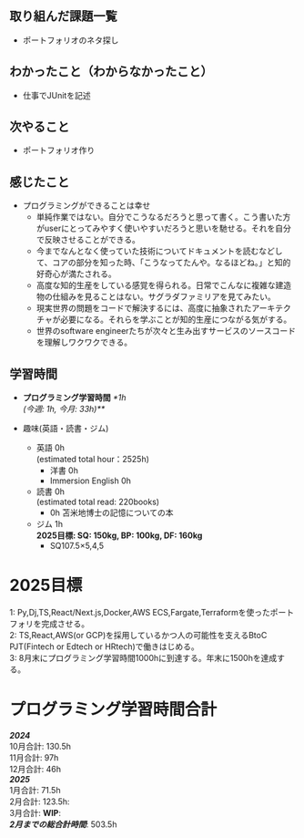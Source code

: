 ## 取り組んだ課題一覧
- ポートフォリオのネタ探し

## わかったこと（わからなかったこと）
- 仕事でJUnitを記述

## 次やること
- ポートフォリオ作り

## 感じたこと
- プログラミングができることは幸せ
  - 単純作業ではない。自分でこうなるだろうと思って書く。こう書いた方がuserにとってみやすく使いやすいだろうと思いを馳せる。それを自分で反映させることができる。
  - 今までなんとなく使っていた技術についてドキュメントを読むなどして、コアの部分を知った時、「こうなってたんや。なるほどね。」と知的好奇心が満たされる。
  - 高度な知的生産をしている感覚を得られる。日常でこんなに複雑な建造物の仕組みを見ることはない。サグラダファミリアを見てみたい。
  - 現実世界の問題をコードで解決するには、高度に抽象されたアーキテクチャが必要になる。それらを学ぶことが知的生産につながる気がする。
  - 世界のsoftware engineerたちが次々と生み出すサービスのソースコードを理解しワクワクできる。

## 学習時間
- **プログラミング学習時間**
_*1h<br>
(今週: 1h, 今月: 33h)**_

- 趣味(英語・読書・ジム)
  - 英語 0h<br>(estimated total hour：2525h)
    - 洋書 0h
    - Immersion English 0h
  - 読書 0h<br>(estimated total read: 220books)
    - 0h 苫米地博士の記憶についての本
  - ジム 1h<br>**2025目標: SQ: 150kg, BP: 100kg, DF: 160kg**
    - SQ107.5×5,4,5

# 2025目標
1: Py,Dj,TS,React/Next.js,Docker,AWS ECS,Fargate,Terraformを使ったポートフォリを完成させる。<br>
2: TS,React,AWS(or GCP)を採用しているかつ人の可能性を支えるBtoC PJT(Fintech or Edtech or HRtech)で働きはじめる。<br>
3: 8月末にプログラミング学習時間1000hに到達する。年末に1500hを達成する。<br>

# プログラミング学習時間合計
_**2024**_<br>
10月合計: 130.5h<br>
11月合計: 97h<br>
12月合計: 46h<br>
_**2025**_<br>
1月合計: 71.5h<br>
2月合計: 123.5h: <br>
3月合計: **WIP**: <br>
_**2月までの総合計時間**_: 503.5h
